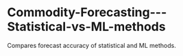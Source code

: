 # Commodity-Forecasting---Statistical-vs-ML-methods
Compares forecast accuracy of statistical and ML methods.
